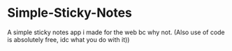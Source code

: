 # Simple-Sticky-Notes
A simple sticky notes app i made for the web bc why not. (Also use of code is absolutely free, idc what you do with it))
